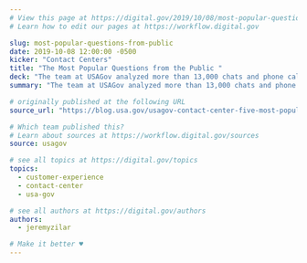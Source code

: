 ```yaml
---
# View this page at https://digital.gov/2019/10/08/most-popular-questions-from-public
# Learn how to edit our pages at https://workflow.digital.gov

slug: most-popular-questions-from-public
date: 2019-10-08 12:00:00 -0500
kicker: "Contact Centers"
title: "The Most Popular Questions from the Public "
deck: "The team at USAGov analyzed more than 13,000 chats and phone calls from the public, in both English and Spanish, and then tagged these inquiries by popular topic area. **These are the top questions our government-wide contact center received over the last four months.**"
summary: "The team at USAGov analyzed more than 13,000 chats and phone calls from the public, in both English and Spanish, and then tagged these inquiries by popular topic area. These are the top questions our government-wide contact center received over the last four months."

# originally published at the following URL
source_url: "https://blog.usa.gov/usagov-contact-center-five-most-popular-questions-from-may-to-july-2019"

# Which team published this?
# Learn about sources at https://workflow.digital.gov/sources
source: usagov

# see all topics at https://digital.gov/topics
topics:
  - customer-experience
  - contact-center
  - usa-gov

# see all authors at https://digital.gov/authors
authors:
  - jeremyzilar

# Make it better ♥
---
```

